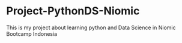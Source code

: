 # Project-PythonDS-Niomic
This is my project about learning python and Data Science in Niomic Bootcamp Indonesia
